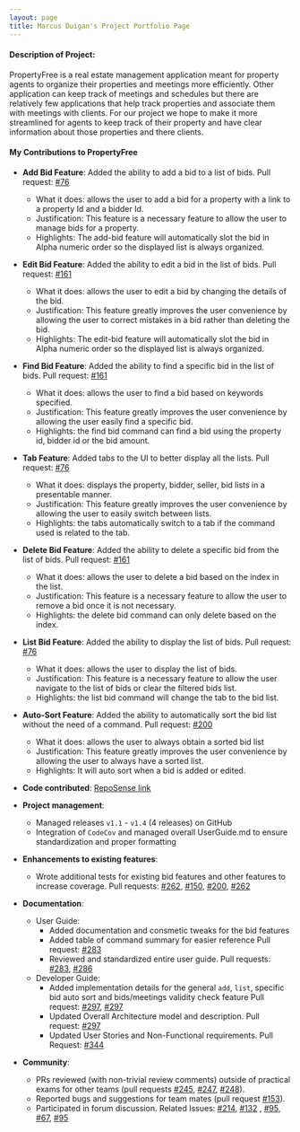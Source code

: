 ```yaml
---
layout: page
title: Marcus Duigan's Project Portfolio Page
---
```


#### Description of Project:

PropertyFree is a real estate management application meant for property agents to organize their properties and meetings more efficiently.
Other application can keep track of meetings and schedules but there are relatively few applications that help track properties 
and associate them with meetings with clients. For our project we hope to make it more streamlined for agents to keep track of their property and have clear information about those properties
and there clients.

#### My Contributions to PropertyFree

* **Add Bid Feature**: Added the ability to add a bid to a list of bids. Pull request: [#76](https://github.com/AY2021S1-CS2103-W14-1/tp/pull/76)
  * What it does: allows the user to add a bid for a property with a link to a property Id and a bidder Id.
  * Justification: This feature is a necessary feature to allow the user to manage bids for a property.
  * Highlights: The add-bid feature will automatically slot the bid in Alpha numeric order so the displayed list is always organized.
  
* **Edit Bid Feature**: Added the ability to edit a bid in the list of bids. Pull request: [#161](https://github.com/AY2021S1-CS2103-W14-1/tp/pull/161)
  * What it does: allows the user to edit a bid by changing the details of the bid.
  * Justification: This feature greatly improves the user convenience by allowing the user to correct mistakes in a bid rather than deleting the bid.
  * Highlights: The edit-bid feature will automatically slot the bid in Alpha numeric order so the displayed list is always organized.
  
* **Find Bid Feature**: Added the ability to find a specific bid in the list of bids. Pull request: [#161](https://github.com/AY2021S1-CS2103-W14-1/tp/pull/161)
  * What it does: allows the user to find a bid based on keywords specified.
  * Justification: This feature greatly improves the user convenience by allowing the user easily find a specific bid.
  * Highlights: the find bid command can find a bid using the property id, bidder id or the bid amount.
 
* **Tab Feature**: Added tabs to the UI to better display all the lists. Pull request: [#76](https://github.com/AY2021S1-CS2103-W14-1/tp/pull/76)
  * What it does: displays the property, bidder, seller, bid lists in a presentable manner.
  * Justification: This feature greatly improves the user convenience by allowing the user to easily switch between lists.
  * Highlights: the tabs automatically switch to a tab if the command used is related to the tab.
  
* **Delete Bid Feature**: Added the ability to delete a specific bid from the list of bids. Pull request: [#161](https://github.com/AY2021S1-CS2103-W14-1/tp/pull/161)
  * What it does: allows the user to delete a bid based on the index in the list.
  * Justification: This feature is a necessary feature to allow the user to remove a bid once it is not necessary.
  * Highlights: the delete bid command can only delete based on the index. 
  
* **List Bid Feature**: Added the ability to display the list of bids. Pull request: [#76](https://github.com/AY2021S1-CS2103-W14-1/tp/pull/76)
  * What it does: allows the user to display the list of bids.
  * Justification: This feature is a necessary feature to allow the user navigate to the list of bids or clear the filtered bids list.
  * Highlights: the list bid command will change the tab to the bid list.
  
* **Auto-Sort Feature**: Added the ability to automatically sort the bid list without the need of a command. Pull request: [#200](https://github.com/AY2021S1-CS2103-W14-1/tp/pull/200)
  * What it does: allows the user to always obtain a sorted bid list
  * Justification: This feature greatly improves the user convenience by allowing the user to always have a sorted list.
  * Highlights: It will auto sort when a bid is added or edited.

* **Code contributed**: [RepoSense link](https://nus-cs2103-ay2021s1.github.io/tp-dashboard/#breakdown=true&search=marcon&sort=groupTitle&sortWithin=title&since=2020-08-14&timeframe=commit&mergegroup=&groupSelect=groupByRepos&checkedFileTypes=docs~functional-code~test-code~other&tabOpen=true&tabType=authorship&tabAuthor=Marcon2509&tabRepo=AY2021S1-CS2103-W14-1%2Ftp%5Bmaster%5D&authorshipIsMergeGroup=false&authorshipFileTypes=docs~functional-code~test-code~other)

* **Project management**:
  * Managed releases `v1.1` - `v1.4` (4 releases) on GitHub
  * Integration of `CodeCov` and managed overall UserGuide.md to ensure standardization and proper formatting

* **Enhancements to existing features**:
  * Wrote additional tests for existing bid features and other features to increase coverage. Pull requests: [#262](https://github.com/AY2021S1-CS2103-W14-1/tp/pull/262), [#150](https://github.com/AY2021S1-CS2103-W14-1/tp/pull/150), [#200](https://github.com/AY2021S1-CS2103-W14-1/tp/pull/200/files?file-filters%5B%5D=.java&file-filters%5B%5D=.json), [#262](https://github.com/AY2021S1-CS2103-W14-1/tp/pull/262)

* **Documentation**:
  * User Guide:
    * Added documentation and consmetic tweaks for the bid features
    * Added table of command summary for easier reference Pull request: [#283](https://github.com/AY2021S1-CS2103-W14-1/tp/pull/283)
    * Reviewed and standardized entire user guide. Pull requests: [#283](https://github.com/AY2021S1-CS2103-W14-1/tp/pull/283), [#286](https://github.com/AY2021S1-CS2103-W14-1/tp/pull/286/files)
  * Developer Guide:
    * Added implementation details for the general `add`, `list`, specific bid auto sort and bids/meetings validity check feature Pull request: [#297](https://github.com/AY2021S1-CS2103-W14-1/tp/pull/297), [#297](https://github.com/AY2021S1-CS2103-W14-1/tp/pull/297)
    * Updated Overall Architecture model and description. Pull request: [#297](https://github.com/AY2021S1-CS2103-W14-1/tp/pull/297)
    * Updated User Stories and Non-Functional requirements. Pull Request: [#344](https://github.com/AY2021S1-CS2103-W14-1/tp/pull/344)

* **Community**:
  * PRs reviewed (with non-trivial review comments) outside of practical exams for other teams (pull requests [#245](https://github.com/AY2021S1-CS2103T-W16-4/tp/issues/245),
   [#247](https://github.com/AY2021S1-CS2103T-W16-4/tp/issues/247), [#248](https://github.com/AY2021S1-CS2103T-W16-4/tp/issues/248)).
  * Reported bugs and suggestions for team mates (pull request [#153](https://github.com/AY2021S1-CS2103-W14-1/tp/pull/153)).
  * Participated in forum discussion. Related Issues: [#214](https://github.com/nus-cs2103-AY2021S1/forum/issues/214), [#132](https://github.com/nus-cs2103-AY2021S1/forum/issues/132)
  , [#95](https://github.com/nus-cs2103-AY2021S1/forum/issues/95), [#67](https://github.com/nus-cs2103-AY2021S1/forum/issues/67), [#95](https://github.com/nus-cs2103-AY2021S1/forum/issues/95#issuecomment-682431502)


